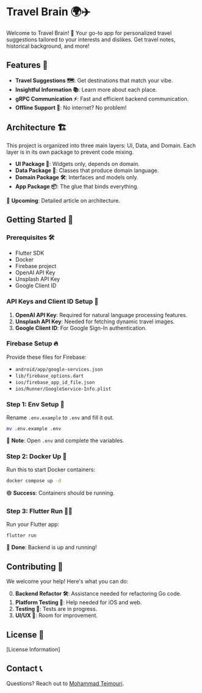 # Travel Brain 🌍✈️

Welcome to Travel Brain! 🎉 Your go-to app for personalized travel suggestions tailored to your interests and dislikes. Get travel notes, historical background, and more!

## Features 🌟

- **Travel Suggestions 🗺️**: Get destinations that match your vibe.
- **Insightful Information 📚**: Learn more about each place.
- **gRPC Communication ⚡**: Fast and efficient backend communication.
- **Offline Support 📴**: No internet? No problem!

## Architecture 🏗️

This project is organized into three main layers: UI, Data, and Domain. Each layer is in its own package to prevent code mixing.

- **UI Package 🎨**: Widgets only, depends on domain.
- **Data Package 💾**: Classes that produce domain language.
- **Domain Package 🛠️**: Interfaces and models only.
- **App Package 📦**: The glue that binds everything.

📝 **Upcoming**: Detailed article on architecture.

## Getting Started 🚀

### Prerequisites 🛠️

- Flutter SDK
- Docker
- Firebase project
- OpenAI API Key
- Unsplash API Key
- Google Client ID

### API Keys and Client ID Setup 🔑

1. **OpenAI API Key**: Required for natural language processing features.
2. **Unsplash API Key**: Needed for fetching dynamic travel images.
3. **Google Client ID**: For Google Sign-In authentication.

### Firebase Setup 🔥

Provide these files for Firebase:

- `android/app/google-services.json`
- `lib/firebase_options.dart`
- `ios/firebase_app_id_file.json`
- `ios/Runner/GoogleService-Info.plist`

### Step 1: Env Setup 🌱

Rename `.env.example` to `.env` and fill it out.

```bash
mv .env.example .env
```

📝 **Note**: Open `.env` and complete the variables.

### Step 2: Docker Up 🐳

Run this to start Docker containers:

```bash
docker compose up -d
```

🟢 **Success**: Containers should be running.

### Step 3: Flutter Run 🏃‍♂️

Run your Flutter app:

```bash
flutter run
```

🎉 **Done**: Backend is up and running!

## Contributing 🤝

We welcome your help! Here's what you can do:

0. **Backend Refactor 🛠️**: Assistance needed for refactoring Go code.
1. **Platform Testing 📱**: Help needed for iOS and web.
2. **Testing 🧪**: Tests are in progress.
3. **UI/UX 🎨**: Room for improvement.

## License 📄

[License Information]

## Contact 📞

Questions? Reach out to [Mohammad Teimouri](mailto:moshi1376@yahoo.com).